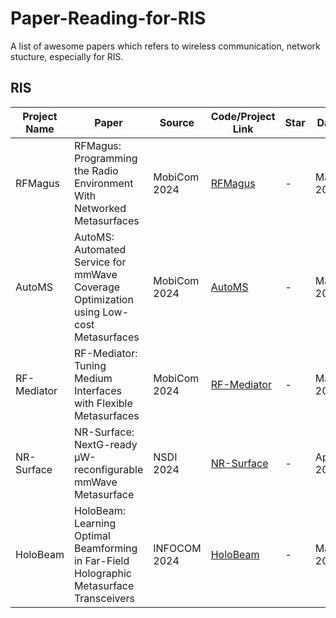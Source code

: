 # Paper-Reading-for-RIS
A list of awesome papers which refers to wireless communication, network stucture, especially for RIS. 

## RIS

| Project Name | Paper | Source | Code/Project Link | Star | Date | Summary |
|--------------|-------|--------|-------------------|------|------|-----------------|
| RFMagus | RFMagus: Programming the Radio Environment With Networked Metasurfaces | MobiCom 2024 | [RFMagus](https://dl.acm.org/doi/abs/10.1145/3636534.3649344) | - | May 2024 | - |
| AutoMS  |AutoMS: Automated Service for mmWave Coverage Optimization using Low-cost Metasurfaces| MobiCom 2024 |[AutoMS](https://dl.acm.org/doi/abs/10.1145/3636534.3649347) | - | May 2024 | - | 
| RF-Mediator | RF-Mediator: Tuning Medium Interfaces with Flexible Metasurfaces | MobiCom 2024 | [RF-Mediator](https://dl.acm.org/doi/abs/10.1145/3636534.3649353) | - | May 2024 | - |
| NR-Surface | NR-Surface: NextG-ready µW-reconfigurable mmWave Metasurface | NSDI 2024 | [NR-Surface](https://www.usenix.org/conference/nsdi24/presentation/kim) | - | April 2024 | - |
| HoloBeam | HoloBeam: Learning Optimal Beamforming in Far-Field Holographic Metasurface Transceivers | INFOCOM 2024 | [HoloBeam](https://arxiv.org/abs/2401.05420) | - | May 2024 | - | 


